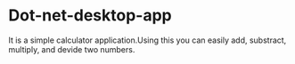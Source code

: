 # Dot-net-desktop-app

It is a simple calculator application.Using this you can easily add, substract, multiply, and devide two numbers.
